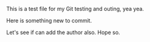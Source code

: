 This is a test file for my Git testing and outing, yea yea. 

Here is something new to commit.

Let's see if can add the author also. Hope so.